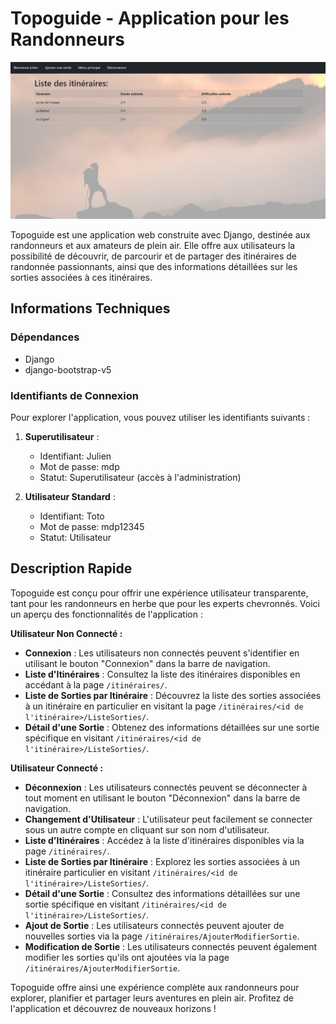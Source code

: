 # Topoguide - Application pour les Randonneurs

![Topoguide](topoguide-screenshot.png)

Topoguide est une application web construite avec Django, destinée aux randonneurs et aux amateurs de plein air. Elle offre aux utilisateurs la possibilité de découvrir, de parcourir et de partager des itinéraires de randonnée passionnants, ainsi que des informations détaillées sur les sorties associées à ces itinéraires.

## Informations Techniques

### Dépendances

- Django
- django-bootstrap-v5

### Identifiants de Connexion

Pour explorer l'application, vous pouvez utiliser les identifiants suivants :

1. **Superutilisateur** :
   - Identifiant: Julien
   - Mot de passe: mdp
   - Statut: Superutilisateur (accès à l'administration)

2. **Utilisateur Standard** :
   - Identifiant: Toto
   - Mot de passe: mdp12345
   - Statut: Utilisateur

## Description Rapide

Topoguide est conçu pour offrir une expérience utilisateur transparente, tant pour les randonneurs en herbe que pour les experts chevronnés. Voici un aperçu des fonctionnalités de l'application :

**Utilisateur Non Connecté :**

- **Connexion** : Les utilisateurs non connectés peuvent s'identifier en utilisant le bouton "Connexion" dans la barre de navigation.
- **Liste d'Itinéraires** : Consultez la liste des itinéraires disponibles en accédant à la page `/itinéraires/`.
- **Liste de Sorties par Itinéraire** : Découvrez la liste des sorties associées à un itinéraire en particulier en visitant la page `/itinéraires/<id de l'itinéraire>/ListeSorties/`.
- **Détail d'une Sortie** : Obtenez des informations détaillées sur une sortie spécifique en visitant `/itinéraires/<id de l'itinéraire>/ListeSorties/`.

**Utilisateur Connecté :**

- **Déconnexion** : Les utilisateurs connectés peuvent se déconnecter à tout moment en utilisant le bouton "Déconnexion" dans la barre de navigation.
- **Changement d'Utilisateur** : L'utilisateur peut facilement se connecter sous un autre compte en cliquant sur son nom d'utilisateur.
- **Liste d'Itinéraires** : Accédez à la liste d'itinéraires disponibles via la page `/itinéraires/`.
- **Liste de Sorties par Itinéraire** : Explorez les sorties associées à un itinéraire particulier en visitant `/itinéraires/<id de l'itinéraire>/ListeSorties/`.
- **Détail d'une Sortie** : Consultez des informations détaillées sur une sortie spécifique en visitant `/itinéraires/<id de l'itinéraire>/ListeSorties/`.
- **Ajout de Sortie** : Les utilisateurs connectés peuvent ajouter de nouvelles sorties via la page `/itinéraires/AjouterModifierSortie`.
- **Modification de Sortie** : Les utilisateurs connectés peuvent également modifier les sorties qu'ils ont ajoutées via la page `/itinéraires/AjouterModifierSortie`.

Topoguide offre ainsi une expérience complète aux randonneurs pour explorer, planifier et partager leurs aventures en plein air. Profitez de l'application et découvrez de nouveaux horizons !
